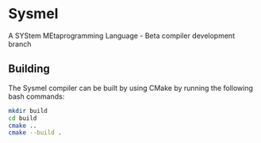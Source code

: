 # Sysmel
A SYStem MEtaprogramming Language - Beta compiler development branch

## Building

The Sysmel compiler can be built by using CMake by running the following bash commands:

```bash
mkdir build
cd build
cmake ..
cmake --build .
```

